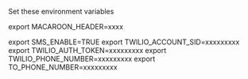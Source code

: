 

Set these environment variables

export MACAROON_HEADER=xxxx

export SMS_ENABLE=TRUE
export TWILIO_ACCOUNT_SID=xxxxxxxxx
export TWILIO_AUTH_TOKEN=xxxxxxxxx
export TWILIO_PHONE_NUMBER=xxxxxxxxx
export TO_PHONE_NUMBER=xxxxxxxxx

